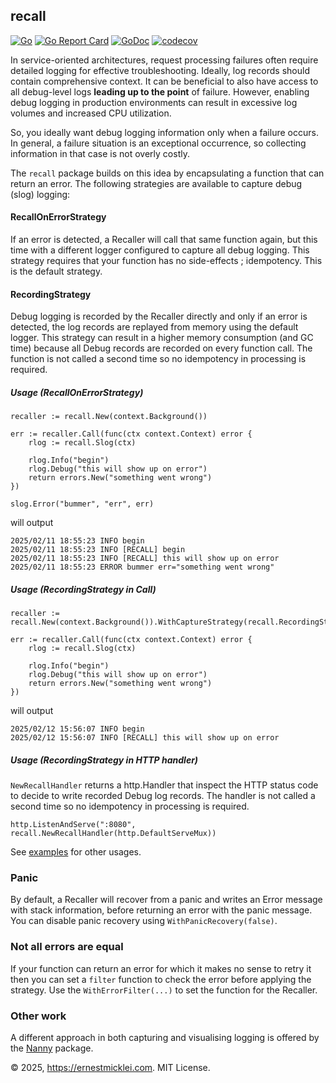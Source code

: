 ## recall

[![Go](https://github.com/emicklei/recall/actions/workflows/go.yaml/badge.svg)](https://github.com/emicklei/recall/actions/workflows/go.yaml)
[![Go Report Card](https://goreportcard.com/badge/github.com/emicklei/recall)](https://goreportcard.com/report/github.com/emicklei/recall)
[![GoDoc](https://pkg.go.dev/badge/github.com/emicklei/recall)](https://pkg.go.dev/github.com/emicklei/recall)
[![codecov](https://codecov.io/gh/emicklei/recall/branch/main/graph/badge.svg)](https://codecov.io/gh/emicklei/recall)

In service-oriented architectures, request processing failures often require detailed logging for effective troubleshooting.
Ideally, log records should contain comprehensive context.
It can be beneficial to also have access to all debug-level logs **leading up to the point** of failure.
However, enabling debug logging in production environments can result in excessive log volumes and increased CPU utilization.

So, you ideally want debug logging information only when a failure occurs. 
In general, a failure situation is an exceptional occurrence, so collecting information in that case is not overly costly.

The `recall` package builds on this idea by encapsulating a function that can return an error. 
The following strategies are available to capture debug (slog) logging:

#### RecallOnErrorStrategy

If an error is detected, a Recaller will call that same function again, but this time with a different logger configured to capture all debug logging. 
This strategy requires that your function has no side-effects ; idempotency.
This is the default strategy.

#### RecordingStrategy

Debug logging is recorded by the Recaller directly and only if an error is detected, the log records are replayed from memory using the default logger. 
This strategy can result in a higher memory consumption (and GC time) because all Debug records are recorded on every function call. 
The function is not called a second time so no idempotency in processing is required.

##### Usage (RecallOnErrorStrategy)

	recaller := recall.New(context.Background())

	err := recaller.Call(func(ctx context.Context) error {
		rlog := recall.Slog(ctx)
		
		rlog.Info("begin")
		rlog.Debug("this will show up on error")
		return errors.New("something went wrong")
	})
	
	slog.Error("bummer", "err", err)
	
will output

    2025/02/11 18:55:23 INFO begin
    2025/02/11 18:55:23 INFO [RECALL] begin
    2025/02/11 18:55:23 INFO [RECALL] this will show up on error
    2025/02/11 18:55:23 ERROR bummer err="something went wrong"

##### Usage (RecordingStrategy in Call)

	recaller := recall.New(context.Background()).WithCaptureStrategy(recall.RecordingStrategy)

	err := recaller.Call(func(ctx context.Context) error {
		rlog := recall.Slog(ctx)
		
		rlog.Info("begin")
		rlog.Debug("this will show up on error")
		return errors.New("something went wrong")
	})

will output

	2025/02/12 15:56:07 INFO begin
	2025/02/12 15:56:07 INFO [RECALL] this will show up on error

##### Usage (RecordingStrategy in HTTP handler)

`NewRecallHandler` returns a http.Handler that inspect the HTTP status code to decide to write recorded Debug log records. 
The handler is not called a second time so no idempotency in processing is required.

	http.ListenAndServe(":8080", recall.NewRecallHandler(http.DefaultServeMux))

See [examples](https://github.com/emicklei/recall/tree/main/examples) for other usages.

### Panic

By default, a Recaller will recover from a panic and writes an Error message with stack information, before returning an error with the panic message. You can disable panic recovery using `WithPanicRecovery(false)`.

### Not all errors are equal

If your function can return an error for which it makes no sense to retry it then you can set a `filter` function to check the error before applying the strategy. Use the `WithErrorFilter(...)` to set the function for the Recaller.

### Other work

A different approach in both capturing and visualising logging is offered by the [Nanny](https://github.com/emicklei/nanny) package.

&copy; 2025, https://ernestmicklei.com. MIT License.
